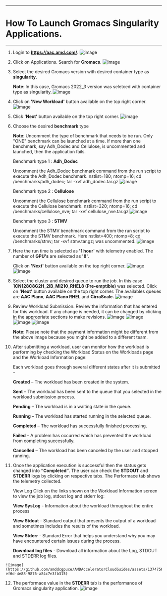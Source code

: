 ***

# How To Launch Gromacs Singularity Applications.

***
1. Login to **https://aac.amd.com/**.
  ![image](https://github.com/amddcgpuce/AMDAcceleratorCloudGuides/assets/137475062/d62dc96e-e37a-42b3-9b0e-72445014a621)

2. Click on Applications. Search for **Gromacs**.
  ![image](https://github.com/amddcgpuce/AMDAcceleratorCloudGuides/assets/137475004/604d39d8-e532-4ba6-8710-fde299532a09)

3. Select the desired Gromacs version with desired container type as **singularity**.

   **Note**: In this case, Gromacs 2022_3 version was seletced with container type as singularity.
   ![image](https://github.com/amddcgpuce/AMDAcceleratorCloudGuides/assets/137475004/59d310df-98af-4510-85a8-9bbcd6d2aae6)

4. Click on **'New Workload'** button available on the top right corner.
  ![image](https://github.com/amddcgpuce/AMDAcceleratorCloudGuides/assets/137475004/f537e6c2-7d75-433f-a497-038b1e5153a5)

5. Click **'Next'** button available on the top right corner.
   ![image](https://github.com/amddcgpuce/AMDAcceleratorCloudGuides/assets/137475004/2323ea6f-ea88-4281-bd5f-4115c0dc05bf)

6. Choose the desired **benchmark** type

   **Note**: Uncomment the type of benchmark that needs to be run. Only "ONE" benchmark can be launched at a time. If more 
   than one benchmark, say Adh_Dodec and Cellulose, is uncommented and launched, then the application fails.

   Benchmark type 1 : **Adh_Dodec**

   Uncomment the Adh_Dodec benchmark command from the run script to execute the Adh_Dodec benchmark.
   nstlist=180; ntomp=16; cd /benchmarks/adh_dodec; tar -xvf adh_dodec.tar.gz
   ![image](https://github.com/amddcgpuce/AMDAcceleratorCloudGuides/assets/137475004/d7d5b24b-528a-4f19-85a1-513dfba6da33)

   Benchmark type 2 : **Cellulose**
   
   Uncomment the Cellulose benchmark command from the run script to execute the Cellulose benchmark.
   nstlist=320; ntomp=16; cd /benchmarks/cellulose_nve; tar -xvf cellulose_nve.tar.gz
   ![image](https://github.com/amddcgpuce/AMDAcceleratorCloudGuides/assets/137475004/0cce3cf4-3ac3-4b3e-a824-e16cda772fc1)

   
   Benchmark type 3 : **STMV**

   Uncomment the STMV benchmark command from the run script to execute the STMV benchmark.
   Here nstlist=400; ntomp=8; cd /benchmarks/stmv; tar -xvf stmv.tar.gz; was uncommented.
   ![image](https://github.com/amddcgpuce/AMDAcceleratorCloudGuides/assets/137475004/ce295445-de0b-49fd-a229-47f405e19262)
   
7. Here the run time is selected as **'1 hour'** with telemetry enabled. The number of **GPU's** are selected as **'8'**.

    Click on **'Next'** button available on the top right corner.
    ![image](https://github.com/amddcgpuce/AMDAcceleratorCloudGuides/assets/137475004/a49a1a9e-8ebd-4d05-924a-94a8fc196a21)
    ![image](https://github.com/amddcgpuce/AMDAcceleratorCloudGuides/assets/137475004/0310dc93-9766-4ece-9d69-02207101a265)

8. Select the cluster and desired queue to run the job. In this case **1CN128C8G2H_2IB_MI210_RHEL8 (Pre-emptible)** was 
   selected. Click on **'Next'** button available on the top right corner.
   The availables queues are **AAC Plano**, **AAC Plano RHEL** and **CirraScale.**
   ![image](https://github.com/amddcgpuce/AMDAcceleratorCloudGuides/assets/137475004/633f304b-e706-4c0f-87fb-1ef28850f621)

9. Review Workload Submission. Review the information that has entered for this workload. If any change is needed, it can 
   be changed by clicking in the appropriate sections to make revisions.
   ![image](https://github.com/amddcgpuce/AMDAcceleratorCloudGuides/assets/137475004/99e03c25-d273-4769-b9f9-589a900101ba)
   ![image](https://github.com/amddcgpuce/AMDAcceleratorCloudGuides/assets/137475004/9a8df735-bb44-4a21-8566-57e60f63b6dc)
   ![image](https://github.com/amddcgpuce/AMDAcceleratorCloudGuides/assets/137475004/f0d32676-61cd-49a1-8dca-743e08af14ed)
   ![image](https://github.com/amddcgpuce/AMDAcceleratorCloudGuides/assets/137475004/01f83a03-c0ab-40e0-b461-4e09e59a4b84)

   **Note**: Please note that the payment information might be different from the above image because you might be added 
   to a different team.

10. After submitting a workload, user can monitor how the workload is performing by checking the Workload Status 
    on the Workloads page and the Workload Information page:
    
    Each workload goes through several different states after it is submitted -

    **Created** – The workload has been created in the system.

    **Sent** – The workload has been sent to the queue that you selected in the workload submission process.

    **Pending** – The workload is in a waiting state in the queue.

    **Running** – The workload has started running in the selected queue.

    **Completed** – The workload has successfully finished processing.

    **Failed** – A problem has occurred which has prevented the workload from completing successfully.

    **Cancelled** – The workload has been canceled by the user and stopped running.

11.  Once the application execution is successful then the status gets changed into **“Completed”**. The user can check the 
     **STDOUT** and **STDERR** logs by clicking on respective tabs. The Performace tab shows the telemetry collected.

     View Log Click on the links shown on the Workload Information screen to view the job log, stdout log and stderr log:

     **View SysLog** - Information about the workload throughout the entire process

     **View Stdout** - Standard output that presents the output of a workload and sometimes includes the results of the 
     workload.

     **View Stderr** - Standard Error that helps you understand why you may have encountered certain issues during the 
     process.

     **Download log files** - Download all information about the Log, STDOUT and STDERR log files.

    ![image](https://github.com/amddcgpuce/AMDAcceleratorCloudGuides/assets/137475004/1b4744ae-ef6d-4e88-9876-a84c7e3fb315)

12.  The performace value in the **STDERR** tab is the performance of Gromacs singularity application.
     ![image](https://github.com/amddcgpuce/AMDAcceleratorCloudGuides/assets/137475004/44421288-3098-4071-84bb-d5495da7dbc9)
